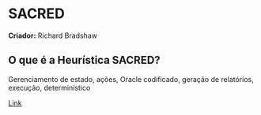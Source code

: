 # SACRED

**Criador:** Richard Bradshaw

## O que é a Heurística SACRED?

Gerenciamento de estado, ações, Oracle codificado, geração de relatórios, execução, determinístico

[Link](https://www.youtube.com/watch?v=uIDvGzQdoxc&t=285s)